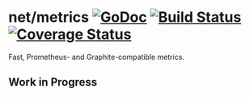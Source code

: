 # net/metrics [![GoDoc][doc-img]][doc] [![Build Status][ci-img]][ci] [![Coverage Status][cov-img]][cov]

Fast, Prometheus- and Graphite-compatible metrics.

## Work in Progress

[doc-img]: https://godoc.org/go.uber.org/net/metrics?status.svg
[doc]: https://godoc.org/go.uber.org/net/metrics
[ci-img]: https://travis-ci.org/yarpc/metrics.svg?branch=master
[ci]: https://travis-ci.org/yarpc/metrics
[cov-img]: https://codecov.io/gh/yarpc/metrics/branch/master/graph/badge.svg
[cov]: https://codecov.io/gh/yarpc/metrics
